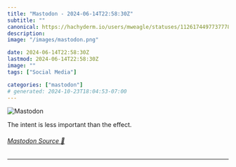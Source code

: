 ```yaml
---
title: "Mastodon - 2024-06-14T22:58:30Z"
subtitle: ""
canonical: https://hachyderm.io/users/mweagle/statuses/112617449773777838
description:
image: "/images/mastodon.png"

date: 2024-06-14T22:58:30Z
lastmod: 2024-06-14T22:58:30Z
image: ""
tags: ["Social Media"]

categories: ["mastodon"]
# generated: 2024-10-23T18:04:53-07:00
---
```

![Mastodon](/images/mastodon.png)

<p>The intent is less important than the effect.</p>


###### [Mastodon Source 🐘](https://hachyderm.io/@mweagle/112617449773777838)

___
